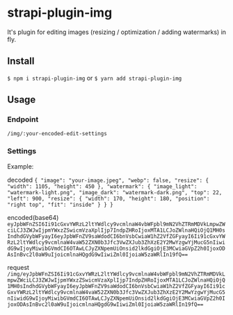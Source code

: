 # strapi-plugin-img
It's plugin for editing images (resizing / optimization / adding watermarks) in fly.

## Install
`$ npm i strapi-plugin-img`
or
`$ yarn add strapi-plugin-img`

## Usage

### Endpoint
`/img/:your-encoded-edit-settings`

### Settings
Example:

decoded
`
{
    "image": "your-image.jpeg",
    "webp": false,
    "resize": {
        "width": 1105,
        "height": 450
    },
    "watermark": {
        "image_light": "watermark-light.png",
        "image_dark": "watermark-dark.png",
        "top": 22,
        "left": 900,
        "resize": {
            "width": 170,
            "height": 180,
            "position": "right top",
            "fit": "inside"
        }
    }
}
`

encoded(base64)
`eyJpbWFnZSI6Ii91cGxvYWRzL2ltYWdlcy9vcmlnaW4vbWFpbl9mN2VhZTRmMDVkLmpwZWciLCJ3ZWJwIjpmYWxzZSwicmVzaXplIjp7IndpZHRoIjoxMTA1LCJoZWlnaHQiOjQ1MH0sIndhdGVybWFyayI6eyJpbWFnZV9saWdodCI6bnVsbCwiaW1hZ2VfZGFyayI6Ii91cGxvYWRzL2ltYWdlcy9vcmlnaW4vaW52ZXN0b3Jfc3VwZXJub3ZhXzE2Y2MwYzgwYjMucG5nIiwidG9wIjoyMiwibGVmdCI6OTAwLCJyZXNpemUiOnsid2lkdGgiOjE3MCwiaGVpZ2h0IjoxODAsInBvc2l0aW9uIjoicmlnaHQgdG9wIiwiZml0IjoiaW5zaWRlIn19fQ==`

request
`
/img/eyJpbWFnZSI6Ii91cGxvYWRzL2ltYWdlcy9vcmlnaW4vbWFpbl9mN2VhZTRmMDVkLmpwZWciLCJ3ZWJwIjpmYWxzZSwicmVzaXplIjp7IndpZHRoIjoxMTA1LCJoZWlnaHQiOjQ1MH0sIndhdGVybWFyayI6eyJpbWFnZV9saWdodCI6bnVsbCwiaW1hZ2VfZGFyayI6Ii91cGxvYWRzL2ltYWdlcy9vcmlnaW4vaW52ZXN0b3Jfc3VwZXJub3ZhXzE2Y2MwYzgwYjMucG5nIiwidG9wIjoyMiwibGVmdCI6OTAwLCJyZXNpemUiOnsid2lkdGgiOjE3MCwiaGVpZ2h0IjoxODAsInBvc2l0aW9uIjoicmlnaHQgdG9wIiwiZml0IjoiaW5zaWRlIn19fQ==
`
